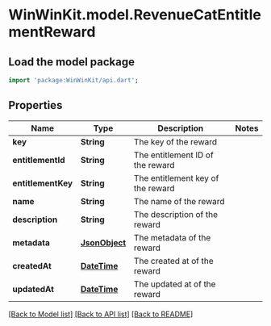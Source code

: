# WinWinKit.model.RevenueCatEntitlementReward

## Load the model package
```dart
import 'package:WinWinKit/api.dart';
```

## Properties
Name | Type | Description | Notes
------------ | ------------- | ------------- | -------------
**key** | **String** | The key of the reward | 
**entitlementId** | **String** | The entitlement ID of the reward | 
**entitlementKey** | **String** | The entitlement key of the reward | 
**name** | **String** | The name of the reward | 
**description** | **String** | The description of the reward | 
**metadata** | [**JsonObject**](.md) | The metadata of the reward | 
**createdAt** | [**DateTime**](DateTime.md) | The created at of the reward | 
**updatedAt** | [**DateTime**](DateTime.md) | The updated at of the reward | 

[[Back to Model list]](../README.md#documentation-for-models) [[Back to API list]](../README.md#documentation-for-api-endpoints) [[Back to README]](../README.md)


